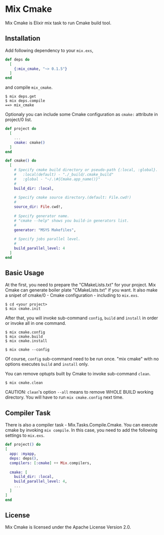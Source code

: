 # Mix Cmake

Mix Cmake is Elixir mix task to run Cmake build tool.

## Installation
Add following dependency to your `mix.exs`,

```elixir
def deps do
  [
    {:mix_cmake, "~> 0.1.5"}
  ]
end
```

and compile `mix_cmake`.

```shell
$ mix deps.get
$ mix deps.compile
==> mix_cmake
```

Optionaly you can include some Cmake configuration as `cmake:` attribute in project/0 list.

```elixir:mix.exs
def project do
  [
    ...
    cmake: cmake()
  ]
end

def cmake() do
  [
    # Specify cmake build directory or pseudo-path {:local, :global}.
    #   :local(default) - "./_build/.cmake_build"
    #   :global - "~/.\#{Cmake.app_name()}"
    #
    build_dir: :local,
    
    # Specify cmake source directory.(default: File.cwd!)
    #
    source_dir: File.cwd!,
    
    # Specify generator name.
    # "cmake --help" shows you build-in generators list.
    #
    generator: "MSYS Makefiles",
    
    # Specify jobs parallel level.
    #
    build_parallel_level: 4
  ]
end
```

## Basic Usage
At the first, you need to prepare the "CMakeLists.txt" for your project.
Mix Cmake can generate boiler plate "CMakeLists.txt" if you want. It also make a snipet of cmake/0 - Cmake configuration - including to `mix.exs`.

```shell
$ cd <your project>
$ mix cmake.init
```

After that, you will invoke sub-command `config`, `build` and `install` in order or invoke all in one command.

```shell:sub command style
$ mix cmake.config
$ mix cmake.build
$ mix cmake.install
```

```shell:all in one style
$ mix cmake --config
```

Of course, `config` sub-command need to be run once. "mix cmake" with no options executes `build` and `install` only.

You can remove optupts built by Cmake to invoke sub-command `clean`.

```shell
$ mix cmake.clean
```

CAUTION: `clean`'s option `--all` means to remove WHOLE BUILD working directory. You will have to run `mix cmake.config` next time. 

## Compiler Task
There is also a compiler task - Mix.Tasks.Compile.Cmake. You can execute cmake by invoking `mix compile`.
In this case, you need to add the following settings to `mix.exs`.

```elixir
def project() do
[
  app: :myapp,
  deps: deps(),
  compilers: [:cmake] ++ Mix.compilers,
  
  cmake: [
    build_dir: :local,
    build_parallel_level: 4,
    ...
  ]
]
end
```

## License
Mix Cmake is licensed under the Apache License Version 2.0.
